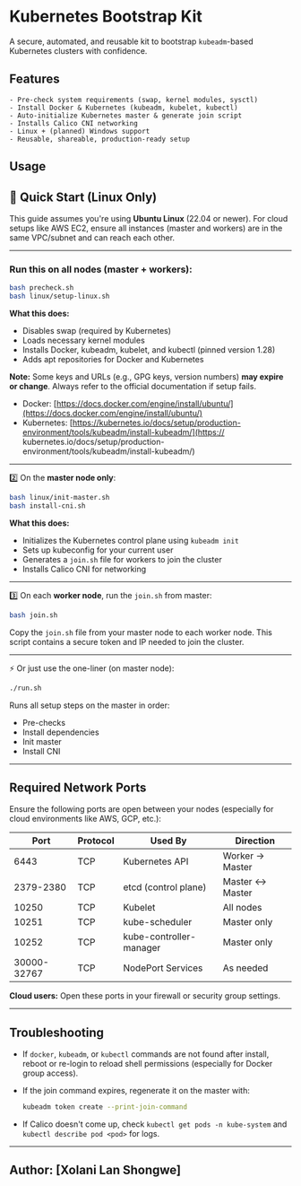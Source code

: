 # Kubernetes Bootstrap Kit

A secure, automated, and reusable kit to bootstrap `kubeadm`-based Kubernetes clusters with confidence.

## Features

```
- Pre-check system requirements (swap, kernel modules, sysctl)
- Install Docker & Kubernetes (kubeadm, kubelet, kubectl)
- Auto-initialize Kubernetes master & generate join script
- Installs Calico CNI networking
- Linux + (planned) Windows support
- Reusable, shareable, production-ready setup
```

## Usage

## 🚀 Quick Start (Linux Only)

This guide assumes you're using **Ubuntu Linux** (22.04 or newer). For cloud setups like AWS EC2, ensure all instances (master and workers) are in the same VPC/subnet and can reach each other.

---

### Run this on **all nodes** (master + workers):

```bash
bash precheck.sh
bash linux/setup-linux.sh
```

**What this does:**

* Disables swap (required by Kubernetes)
* Loads necessary kernel modules
* Installs Docker, kubeadm, kubelet, and kubectl (pinned version 1.28)
* Adds apt repositories for Docker and Kubernetes

**Note:**
Some keys and URLs (e.g., GPG keys, version numbers) **may expire or change**. Always refer to the official documentation if setup fails.

* Docker: [https://docs.docker.com/engine/install/ubuntu/](https://docs.docker.com/engine/install/ubuntu/)
* Kubernetes: [https://kubernetes.io/docs/setup/production-environment/tools/kubeadm/install-kubeadm/](https://  kubernetes.io/docs/setup/production-environment/tools/kubeadm/install-kubeadm/)

---

2️⃣ On the **master node only**:

```bash
bash linux/init-master.sh
bash install-cni.sh
```

**What this does:**

* Initializes the Kubernetes control plane using `kubeadm init`
* Sets up kubeconfig for your current user
* Generates a `join.sh` file for workers to join the cluster
* Installs Calico CNI for networking

---

3️⃣ On each **worker node**, run the `join.sh` from master:

```bash
bash join.sh
```

Copy the `join.sh` file from your master node to each worker node. This script contains a secure token and IP needed to join the cluster.

---

⚡ Or just use the one-liner (on master node):

```bash
./run.sh
```

Runs all setup steps on the master in order:

* Pre-checks
* Install dependencies
* Init master
* Install CNI

---

## Required Network Ports

Ensure the following ports are open between your nodes (especially for cloud environments like AWS, GCP, etc.):

| Port        | Protocol | Used By                 | Direction       |
| ----------- | -------- | ----------------------- | --------------- |
| 6443        | TCP      | Kubernetes API          | Worker → Master |
| 2379-2380   | TCP      | etcd (control plane)    | Master ↔ Master |
| 10250       | TCP      | Kubelet                 | All nodes       |
| 10251       | TCP      | kube-scheduler          | Master only     |
| 10252       | TCP      | kube-controller-manager | Master only     |
| 30000-32767 | TCP      | NodePort Services       | As needed       |

**Cloud users:** Open these ports in your firewall or security group settings.

---

## Troubleshooting

* If `docker`, `kubeadm`, or `kubectl` commands are not found after install, reboot or re-login to reload shell permissions (especially for Docker group access).

* If the join command expires, regenerate it on the master with:

  ```bash
  kubeadm token create --print-join-command
  ```

* If Calico doesn't come up, check `kubectl get pods -n kube-system` and `kubectl describe pod <pod>` for logs.

---

## Author: \[Xolani Lan Shongwe]